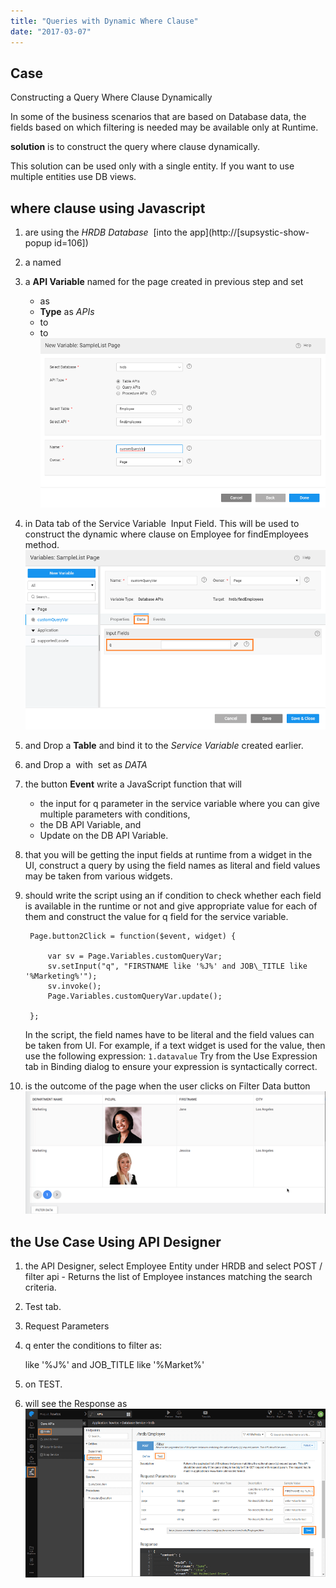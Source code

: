 ```yaml
---
title: "Queries with Dynamic Where Clause"
date: "2017-03-07"
---
```


## Case

Constructing a Query Where Clause Dynamically

In some of the business scenarios that are based on Database data, the fields based on which filtering is needed may be available only at Runtime.

**solution** is to construct the query where clause dynamically.

This solution can be used only with a single entity. If you want to use multiple entities use DB views.

## where clause using Javascript

1. are using the _HRDB Database_  [into the app](http://[supsystic-show-popup id=106])
2. a named
3. a **API Variable** named for the page created in previous step and set
    - as
    - **Type** as _APIs_
    - to
    - to [![](../assets/dynamic_query1.png)](../assets/dynamic_query1.png)
4. in Data tab of the Service Variable  Input Field. This will be used to construct the dynamic where clause on Employee for findEmployees method. [![](../assets/dynamic_query2.png)](../assets/dynamic_query2.png)
5. and Drop a **Table** and bind it to the _Service Variable_ created earlier.
6. and Drop a  with  set as _DATA_
7. the button **Event** write a JavaScript function that will
    - the input for q parameter in the service variable where you can give multiple parameters with conditions,
    - the DB API Variable, and
    - Update on the DB API Variable.
8. that you will be getting the input fields at runtime from a widget in the UI, construct a query by using the field names as literal and field values may be taken from various widgets.
9. should write the script using an if condition to check whether each field is available in the runtime or not and give appropriate value for each of them and construct the value for q field for the service variable.
    
        Page.button2Click = function($event, widget) {
    
            var sv = Page.Variables.customQueryVar;
            sv.setInput("q", "FIRSTNAME like '%J%' and JOB\_TITLE like '%Marketing%'");
            sv.invoke();
            Page.Variables.customQueryVar.update();
    
        };
    
    In the script, the field names have to be literal and the field values can be taken from UI. For example, if a text widget is used for the value, then use the following expression: `1.datavalue` Try from the Use Expression tab in Binding dialog to ensure your expression is syntactically correct.
10. is the outcome of the page when the user clicks on Filter Data button [![](../assets/dynamic_query5.png)](../assets/dynamic_query5.png)

## the Use Case Using API Designer

1. the API Designer, select Employee Entity under HRDB and select POST / filter api - Returns the list of Employee instances matching the search criteria.
2. Test tab.
3. Request Parameters
4. q enter the conditions to filter as:
    
     like '%J%' and JOB\_TITLE like '%Market%'
    
5. on TEST.
6. will see the Response as [![](../assets/dynamic_query6.png)](../assets/dynamic_query6.png)
